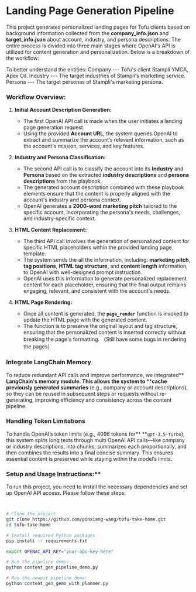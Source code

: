 # Landing Page Generation Pipeline

This project generates personalized landing pages for Tofu clients based on background information collected from the **company_info.json** and **target_info.json** about account, industry, and persona descriptions. The entire process is divided into three main stages where OpenAI's API is utilized for content generation and personalization. Below is a breakdown of the workflow:

To better understand the entities:
Company --- Tofu's client Stampli YMCA, Apex Oil.
Industry --- The target industries of Stampli's marketing service. 
Persona --- The target personas of Stampli's marketing persona. 

### **Workflow Overview:**

1. **Initial Account Description Generation:**

   - The first OpenAI API call is made when the user initiates a landing page generation request.
   - Using the provided **Account URL**, the system queries OpenAI to extract and summarize the account’s relevant information, such as the account's mission, services, and key features.
2. **Industry and Persona Classification:**

   - The second API call is to classify the account into its **Industry** and **Persona** based on the extracted **industry descriptions** and **persona descriptions** from the playbook.
   - The generated account description combined with these playbook elements ensure that the content is properly aligned with the account's industry and persona context.
   - OpenAI generates a **2000-word marketing pitch** tailored to the specific account, incorporating the persona's needs, challenges, and industry-specific context.
3. **HTML Content Replacement:**

   - The third API call involves the generation of personalized content for specific HTML placeholders within the provided landing page template.
   - The system sends the all the information, including: **marketing pitch**, **tag positions**, **HTML tag structure**, and **content length** information, to OpenAI with well-designed prompt instruction.
   - OpenAI uses this information to generate personalized replacement content for each placeholder, ensuring that the final output remains engaging, relevant, and consistent with the account's needs.
4. **HTML Page Rendering:**

   - Once all content is generated, the **`page_render`** function is invoked to update the HTML page with the generated content.
   - The function is to preserve the original layout and tag structure, ensuring that the personalized content is inserted correctly without breaking the page's formatting. （Still have some bugs in rendering the pages）


### **Integrate LangChain Memory**

To reduce redundant API calls and improve performance, we integrated** ****LangChain's memory module**. This allows the system to** ****cache previously generated summaries** (e.g., company or account descriptions), so they can be reused in subsequent steps or requests without re-generating, improving efficiency and consistency across the content pipeline.


### **Handling Token Limitations**

To handle OpenAI’s token limits (e.g., 4096 tokens for** **`gpt-3.5-turbo`), this system splits long texts through multi OpenAI API calls—like company or industry descriptions, into chunks, summarizes each proportionally, and then combines the results into a final concise summary. This ensures essential content is preserved while staying within the model’s limits.


### **Setup and Usage Instructions:****

To run this project, you need to install the necessary dependencies and set up OpenAI API access. Please follow these steps:

```bash


# Clone the project
git clone https://github.com/pinxiang-wang/tofu-take-home.git
cd tofu-take-home

# Install required Python packages
pip install -r requirements.txt

export OPENAI_API_KEY="your-api-key-here"

# Run the pipeline demo:
python content_gen_pipeline_demo.py

# Run the newest pipeline demo:
python content_gen_gemo_with_planner.py

```
